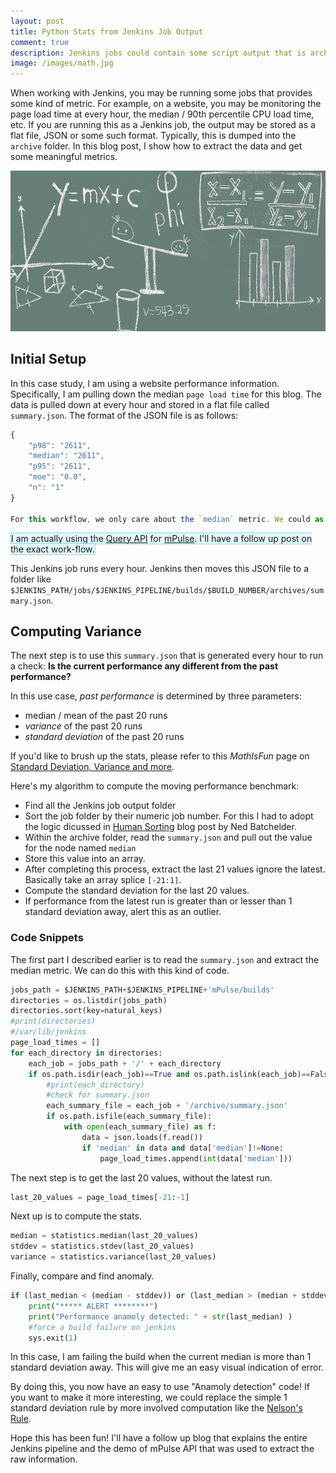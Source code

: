 ```yaml
---
layout: post
title: Python Stats from Jenkins Job Output
comment: true
description: Jenkins jobs could contain some script output that is archived. Using python statistics, I show how you could extract and create summarized results.
image: /images/math.jpg
---
```


When working with Jenkins, you may be running some jobs that provides some kind of metric. For example, on a website, you may be monitoring the page load time at every hour, the median / 90th percentile CPU load time, etc. If you are running this as a Jenkins job, the output may be stored as a flat file, JSON or some such format. Typically, this is dumped into the `archive` folder. In this blog post, I show how to extract the data and get some meaningful metrics.

![Math](/images/math.jpg)

## Initial Setup
In this case study, I am using a website performance information. Specifically, I am pulling down the median `page load time` for this blog. The data is pulled down at every hour and stored in a flat file called `summary.json`. The format of the JSON file is as follows:

```javascript
{
    "p98": "2611", 
    "median": "2611", 
    "p95": "2611", 
    "moe": "0.0", 
    "n": "1"
}

For this workflow, we only care about the `median` metric. We could as well swap the metric and compute our data for other percentiles as well.

```
<span style="background:#e3f7fc; border:1px solid #8ed9f6;">I am actually using the <a href="https://developer.akamai.com/api/web_performance/mpulse_query/v2.html">Query API</a> for <a href="https://www.akamai.com/us/en/products/web-performance/mpulse-real-user-monitoring.jsp">mPulse</a>. I'll have a follow up post on the exact work-flow.</span>

This Jenkins job runs every hour. Jenkins then moves this JSON file to a folder like `$JENKINS_PATH/jobs/$JENKINS_PIPELINE/builds/$BUILD_NUMBER/archives/summary.json`. 

## Computing Variance
The next step is to use this `summary.json` that is generated every hour to run a check:
__Is the current performance any different from the past performance?__

In this use case, _past performance_ is determined by three parameters:

- median / mean of the past 20 runs
- _variance_ of the past 20 runs
- _standard deviation_ of the past 20 runs

If you'd like to brush up the stats, please refer to this _MathIsFun_ page on [Standard Deviation, Variance and more](https://www.mathsisfun.com/data/standard-deviation.html).

Here's my algorithm to compute the moving performance benchmark:

* Find all the Jenkins job output folder
* Sort the job folder by their numeric job number. For this I had to adopt the logic dicussed in [Human Sorting](https://nedbatchelder.com/blog/200712/human_sorting.html) blog post by Ned Batchelder.
* Within the archive folder, read the `summary.json` and pull out the value for the node named `median`
* Store this value into an array.
* After completing this process, extract the last 21 values ignore the latest. Basically take an array splice `[-21:1]`.
* Compute the standard deviation for the last 20 values.
* If performance from the latest run is greater than or lesser than 1 standard deviation away, alert this as an outlier.

### Code Snippets

The first part I described earlier is to read the `summary.json` and extract the median metric. We can do this with this kind of code.

```python
jobs_path = $JENKINS_PATH+$JENKINS_PIPELINE+'mPulse/builds'
directories = os.listdir(jobs_path)
directories.sort(key=natural_keys)
#print(directories)
#/var/lib/jenkins
page_load_times = []
for each_directory in directories:
	each_job = jobs_path + '/' + each_directory	
	if os.path.isdir(each_job)==True and os.path.islink(each_job)==False:
		#print(each_directory)
		#check for summary.json
		each_summary_file = each_job + '/archive/summary.json'
		if os.path.isfile(each_summary_file):
			with open(each_summary_file) as f:
				data = json.loads(f.read())
				if 'median' in data and data['median']!=None:
					page_load_times.append(int(data['median']))
```

The next step is to get the last 20 values, without the latest run.

```python					
last_20_values = page_load_times[-21:-1]
```

Next up is to compute the stats.
```python
median = statistics.median(last_20_values)
stddev = statistics.stdev(last_20_values)
variance = statistics.variance(last_20_values)
```

Finally, compare and find anomaly. 
```python
if (last_median < (median - stddev)) or (last_median > (median + stddev)):
	print("***** ALERT ********")
	print("Performance anamoly detected: " + str(last_median) )
	#force a build failure on jenkins
	sys.exit(1)
```

In this case, I am failing the build when the current median is more than 1 standard deviation away. This will give me an easy visual indication of error.

By doing this, you now have an easy to use "Anamoly detection" code! If you want to make it more interesting, we could replace the simple 1 standard deviation rule by more involved computation like the [Nelson's Rule](https://en.wikipedia.org/wiki/Nelson_rules).

Hope this has been fun! I'll have a follow up blog that explains the entire Jenkins pipeline and the demo of mPulse API that was used to extract the raw information.
